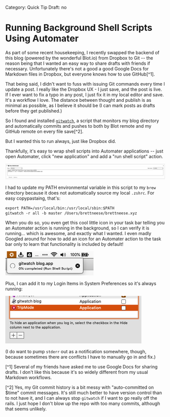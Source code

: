 Category: Quick Tip
Draft: no

# Running Background Shell Scripts Using Automater

As part of some recent housekeeping, I recently swapped the backend of this blog (powered by the wonderful Blot.io) from Dropbox to Git -- the reason being that I wanted an easy way to share drafts with friends if necessary. Unfortunately there's not a good a good Google Docs for Markdown files in Dropbox, but everyone knows how to use GitHub[^1].

That being said, I didn't want to fuss with issuing Git commands every time I update a post. I really like the Dropbox UX - I just save, and the post is live. If I ever want to fix a typo in any post, I just fix it in my local editor and save. It's a workflow I love. The distance between thought and publish is as minimal as possible, as I believe it should be (I can mark posts as drafts before they get published.)

So I found and installed [`gitwatch`](https://github.com/gitwatch/gitwatch), a script that monitors my blog directory and automatically commits and pushes to both by Blot remote and my GitHub remote on every file save[^2].

But I wanted this to run always, just like Dropbox did. 

Thankfully, it's easy to wrap shell scripts into Automater applications -- just open Automater, click "new application" and add a "run shell script" action.

![](./_1.png)

I had to update my PATH environmental variable in this script to my `brew` directory because it does not automatically source my local `.zshrc`. For easy copypastaing, that's:

```
export PATH=/usr/local/bin:/usr/local/sbin:$PATH
gitwatch -r all -b master /Users/brettneese/brettneese.xyz
```

When you do so, you even get this cool little icon in your task bar telling you an Automater action is running in the background, so I can verify it is running... which is awesome, and exactly what I wanted. I even madly Googled around for how to add an icon for an Automater action to the task bar only to learn that functionality is included by default! 

![](./_2.png)

Plus, I can add it to my Login Items in System Preferences so it's always running:

![](./_3.png)

(I do want to pump `stderr` out as a notification somewhere, though, because sometimes there are conflicts I have to manually go in and fix.)

[^1] Several of my friends have asked me to use Google Docs for sharing drafts. I don't like this because it's so widely different from my usual Markdown workflows. 

[^2] Yes, my Git commit history is a bit messy with "auto-committed on $time" commit messages. It's still much better to have version control than to not have it, and I can always stop `gitwatch` if I want to go really off the rails. I just hope I don't blow up the repo with too many commits, although that seems unlikely.